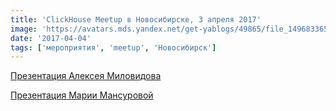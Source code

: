 ```yaml
---
title: 'ClickHouse Meetup в Новосибирске, 3 апреля 2017'
image: 'https://avatars.mds.yandex.net/get-yablogs/49865/file_1496833658756/orig'
date: '2017-04-04'
tags: ['мероприятия', 'meetup', 'Новосибирск']
---
```


[Презентация Алексея Миловидова](https://presentations.clickhouse.tech/meetup4/)

[Презентация Марии Мансуровой](https://presentations.clickhouse.tech/meetup4/clickhouse_for_analysts.pdf)
